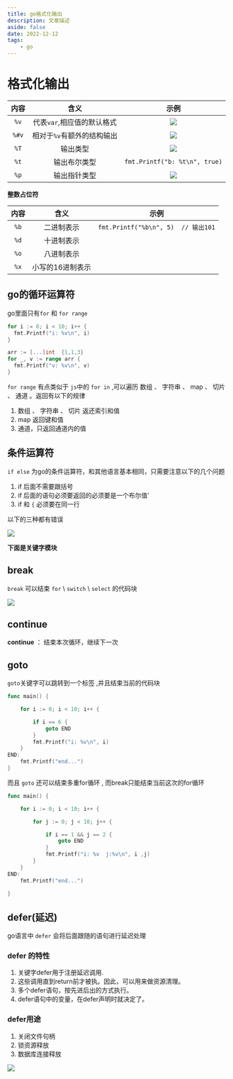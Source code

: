 ```yaml
---
title: go格式化输出
description: 文章描述
aside: false
date: 2022-12-12
tags:
	- go
---
```


# 格式化输出

| 内容  |            含义            |                          示例                           |
| :---: | :------------------------: | :-----------------------------------------------------: |
| `%v`  | 代表`var`,相应值的默认格式 | ![](https://s2.loli.net/2022/12/09/JKP4mb1I7rMcqUl.png) |
| `%#v` | 相对于`%v`有额外的结构输出 | ![](https://s2.loli.net/2022/12/09/Tl641xUOtNo7AsE.png) |
| `%T`  |          输出类型          | ![](https://s2.loli.net/2022/12/09/olRZbXc1DwK8vqm.png) |
| `%t`  |        输出布尔类型        |              `fmt.Printf("b: %t\n", true)`              |
| `%p`  |        输出指针类型        | ![](https://s2.loli.net/2022/12/09/Tc6LCvobw9WjKX8.png) |


**整数占位符**


| 内容  |       含义       |                示例                 |
| :---: | :--------------: | :---------------------------------: |
| `%b`  |    二进制表示    | `fmt.Printf("%b\n", 5)  // 输出101` |
| `%d`  |    十进制表示    |                                     |
| `%o`  |    八进制表示    |                                     |
| `%x`  | 小写的16进制表示 |                                     |




## go的循环运算符

go里面只有`for` 和 `for range`
```go
for i := 0; i < 10; i++ {
  fmt.Printf("i: %v\n", i)
}

arr := [...]int  {1,1,3}
for _, v := range arr {
  fmt.Printf("v: %v\n", v)
}
```
`for range`  有点类似于 `js`中的 `for in` ,可以遍历 数组 、 字符串 、 map 、 切片 、 通道 。返回有以下的规律

1. 数组 、 字符串 、 切片 返还索引和值
2. map 返回键和值
3. 通道，只返回通道内的值




## 条件运算符
`if else` 为go的条件运算符，和其他语言基本相同，只需要注意以下的几个问题

1. if 后面不需要跟括号
2. if 后面的语句必须要返回的必须要是一个布尔值’
3. if 和 `{` 必须要在同一行

以下的三种都有错误

![](https://s2.loli.net/2022/12/09/2y71c9qZdu68MPA.png)


 

**下面是关键字模块**
## **break**

`break` 可以结束 `for` \ `switch` \ `select` 的代码块


![](https://s2.loli.net/2022/12/09/y2oGnZCLYmOt4UH.png)
## continue

 **continue**  ： 结束本次循环，继续下一次



##  **goto**

`goto`关键字可以跳转到一个标签 ,并且结束当前的代码块

```go
func main() {

	for i := 0; i < 10; i++ {

		if i == 6 {
			goto END
		}
		fmt.Printf("i: %v\n", i)
	}
END:
	fmt.Printf("end...")
}
```

而且 `goto` 还可以结束多重for循环 ,  而break只能结束当前这次的for循环


```go
func main() {

	for i := 0; i < 10; i++ {

		for j := 0; j < 10; j++ {

			if i == 1 && j == 2 {
				goto END
			}	
			fmt.Printf("i: %v  j:%v\n", i ,j)
		}
	}
END:
	fmt.Printf("end...")

}
```

## defer(延迟) 

go语言中 `defer` 会将后面跟随的语句进行延迟处理
### defer 的特性

1. 关键字defer用于注册延迟调用.
2. 这些调用直到return前才被执。因此，可以用来做资源清理。
3. 多个defer语句，按先进后出的方式执行。
4. defer语句中的变量，在defer声明时就决定了。


### defer用途
1. 关闭文件句柄
2. 锁资源释放
3. 数据库连接释放


![](https://s2.loli.net/2022/12/11/5dzuXgAmaJ9pyMs.png)
